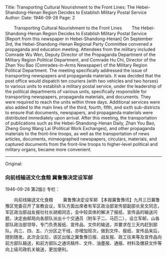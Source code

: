Title: Transporting Cultural Nourishment to the Front Lines: The Hebei-Shandong-Henan Region Decides to Establish Military Postal Service
Author:
Date: 1946-09-28
Page: 2

　　Transporting Cultural Nourishment to the Front Lines
　　The Hebei-Shandong-Henan Region Decides to Establish Military Postal Service
    [Report from this newspaper in Hebei-Shandong-Henan] On September 3rd, the Hebei-Shandong-Henan Regional Party Committee convened a propaganda and education meeting. Attendees from the military included Comrade Wu Wen, Deputy Director of the Propaganda Department of the Military Region Political Department, and Comrade Hu Chi, Director of the Zhan You Bao (Comrades-in-Arms Newspaper) of the Military Region Political Department. The meeting specifically addressed the issue of transporting newspapers and propaganda materials. It was decided that the post office would dispatch ten couriers (with two vehicles and two horses) to various units to establish a military postal service, under the leadership of the political departments of various units, specifically responsible for transporting newspapers, propaganda materials, and documents. They were required to reach the units within three days. Additional services were also added to the main lines of the third, fourth, fifth, and sixth sub-districts to ensure that documents, newspapers, and propaganda materials were distributed immediately upon arrival. After this meeting, the transportation of publications such as the Hebei-Shandong-Henan Daily, Zhan You Bao, Zheng Gong Wang Lai (Political Work Exchanges), and other propaganda materials to the front-line troops, as well as the transportation of news articles, documents, mimeographed newspapers, circulars, materials, and captured documents from the front-line troops to higher-level political and military organs, became more convenient.



<hr /> 

Original: 


### 向前线输送文化食粮  冀鲁豫决定设军邮

1946-09-28
第2版()
专栏：

　　向前线输送文化食粮
　　冀鲁豫决定设军邮
    【本报冀鲁豫讯】九月三日冀鲁豫区党委召开了宣教会议，军队方面出席者有军区政治部宣传部副部长吴文同志，军区政治部战友报社社长胡痴同志，会中较具体的解决了报纸、宣传品的输送问题，决定由邮局向各部队派出十个交通员（附车子二、马匹二），设立军邮，山各部队政治部领导，专门负责报纸、宣传品、文件的输送，并要求在三天内赶到部队。向三、四、五、六分区之干线，亦增加班次，做到文件、报纸、宣传品来后，随到随发。此次会议后，该区出版之冀鲁豫日报、战友报、政工往来等及宣传品向前方部队输送，和前方部队之通讯稿件、文件、油墨报、通报、材料及缴获文件等向上级司政机关输送，更加便利。
